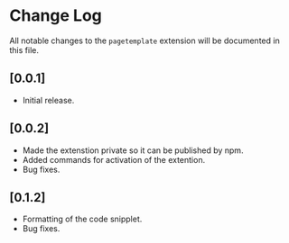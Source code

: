 # Change Log

All notable changes to the `pagetemplate` extension will be documented in this file.

## [0.0.1]

- Initial release.

## [0.0.2]

- Made the extenstion private so it can be published by npm.
- Added commands for activation of the extention.
- Bug fixes.

## [0.1.2]

- Formatting of the code snipplet.
- Bug fixes.
